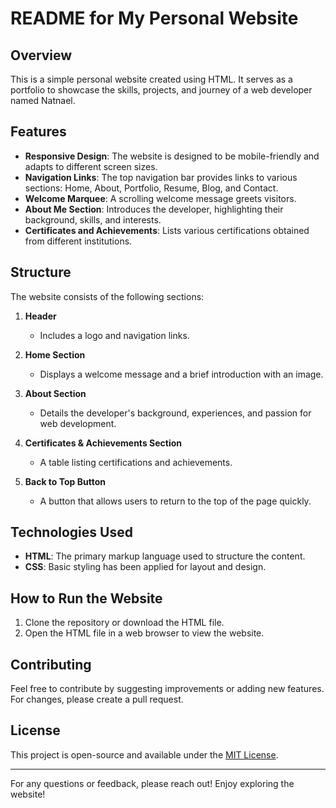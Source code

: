 
# README for My Personal Website

## Overview

This is a simple personal website created using HTML. It serves as a portfolio to showcase the skills, projects, and journey of a web developer named Natnael.

## Features

- **Responsive Design**: The website is designed to be mobile-friendly and adapts to different screen sizes.
- **Navigation Links**: The top navigation bar provides links to various sections: Home, About, Portfolio, Resume, Blog, and Contact.
- **Welcome Marquee**: A scrolling welcome message greets visitors.
- **About Me Section**: Introduces the developer, highlighting their background, skills, and interests.
- **Certificates and Achievements**: Lists various certifications obtained from different institutions.

## Structure

The website consists of the following sections:

1. **Header**
   - Includes a logo and navigation links.

2. **Home Section**
   - Displays a welcome message and a brief introduction with an image.

3. **About Section**
   - Details the developer's background, experiences, and passion for web development.

4. **Certificates & Achievements Section**
   - A table listing certifications and achievements.

5. **Back to Top Button**
   - A button that allows users to return to the top of the page quickly.

## Technologies Used

- **HTML**: The primary markup language used to structure the content.
- **CSS**: Basic styling has been applied for layout and design.

## How to Run the Website

1. Clone the repository or download the HTML file.
2. Open the HTML file in a web browser to view the website.

## Contributing

Feel free to contribute by suggesting improvements or adding new features. For changes, please create a pull request.

## License

This project is open-source and available under the [MIT License](LICENSE).

---

For any questions or feedback, please reach out! Enjoy exploring the website!
